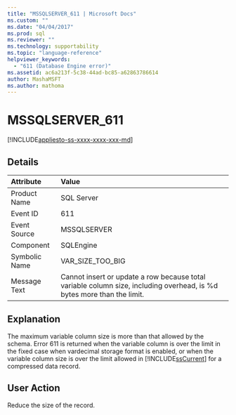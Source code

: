 ```yaml
---
title: "MSSQLSERVER_611 | Microsoft Docs"
ms.custom: ""
ms.date: "04/04/2017"
ms.prod: sql
ms.reviewer: ""
ms.technology: supportability
ms.topic: "language-reference"
helpviewer_keywords: 
  - "611 (Database Engine error)"
ms.assetid: ac6a213f-5c38-44ad-bc85-a62863786614
author: MashaMSFT
ms.author: mathoma
---
```

# MSSQLSERVER_611
[!INCLUDE[appliesto-ss-xxxx-xxxx-xxx-md](../../includes/appliesto-ss-xxxx-xxxx-xxx-md.md)]
  
## Details  
  
| Attribute | Value |  
| :-------- | :---- |  
|Product Name|SQL Server|  
|Event ID|611|  
|Event Source|MSSQLSERVER|  
|Component|SQLEngine|  
|Symbolic Name|VAR_SIZE_TOO_BIG|  
|Message Text|Cannot insert or update a row because total variable column size, including overhead, is %d bytes more than the limit.|  
  
## Explanation  
The maximum variable column size is more than that allowed by the schema. Error 611 is returned when the variable column is over the limit in the fixed case when vardecimal storage format is enabled, or when the variable column size is over the limit allowed in [!INCLUDE[ssCurrent](../../includes/sscurrent-md.md)] for a compressed data record.  
  
## User Action  
Reduce the size of the record.  
  
